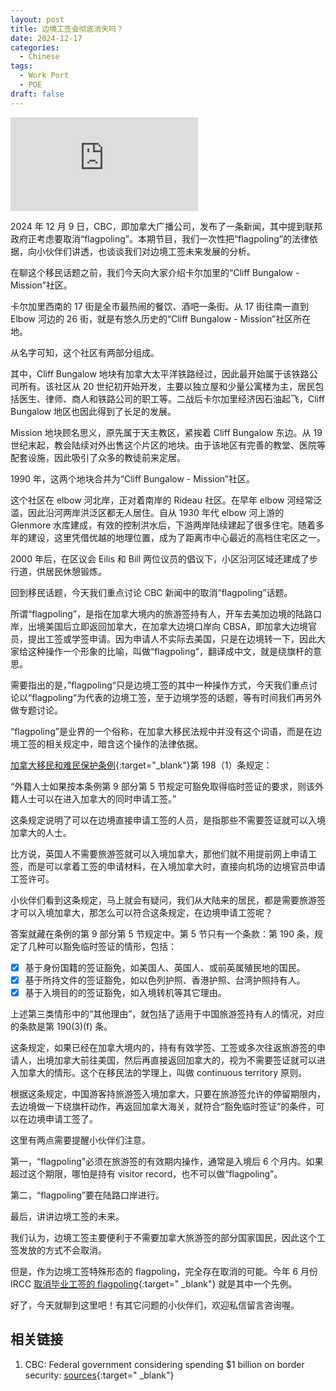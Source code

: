 ```yaml
---
layout: post
title: 边境工签会彻底消失吗？
date: 2024-12-17
categories:
  - Chinese
tags:
  - Work Port
  - POE
draft: false
---
```


<div class="videoWrapper">
<iframe src="https://www.youtube.com/embed/0AWtTYZNYnY" title="YouTube video player" frameborder="0" allow="accelerometer; autoplay; clipboard-write; encrypted-media; gyroscope; picture-in-picture" allowfullscreen></iframe>
</div>
<div style="display: flex; align-items: flex-start; justify-content: center; font-size: 14px; color: #777;"></div>

<!-- more -->

2024 年 12 月 9 日，CBC，即加拿大广播公司，发布了一条新闻，其中提到联邦政府正考虑要取消“flagpoling”。本期节目，我们一次性把“flagpoling”的法律依据，向小伙伴们讲透，也谈谈我们对边境工签未来发展的分析。

在聊这个移民话题之前，我们今天向大家介绍卡尔加里的“Cliff Bungalow - Mission”社区。

卡尔加里西南的 17 街是全市最热闹的餐饮、酒吧一条街。从 17 街往南一直到 Elbow 河边的 26 街，就是有悠久历史的“Cliff Bungalow - Mission”社区所在地。

从名字可知，这个社区有两部分组成。

其中，Cliff Bungalow 地块有加拿大太平洋铁路经过，因此最开始属于该铁路公司所有。该社区从 20 世纪初开始开发，主要以独立屋和少量公寓楼为主，居民包括医生、律师、商人和铁路公司的职工等。二战后卡尔加里经济因石油起飞，Cliff Bungalow 地区也因此得到了长足的发展。

Mission 地块顾名思义，原先属于天主教区，紧挨着 Cliff Bungalow 东边。从 19 世纪末起，教会陆续对外出售这个片区的地块。由于该地区有完善的教堂、医院等配套设施，因此吸引了众多的教徒前来定居。

1990 年，这两个地块合并为“Cliff Bungalow - Mission”社区。

这个社区在 elbow 河北岸，正对着南岸的 Rideau 社区。在早年 elbow 河经常泛滥，因此沿河两岸洪泛区都无人居住。自从 1930 年代 elbow 河上游的 Glenmore 水库建成，有效的控制洪水后，下游两岸陆续建起了很多住宅。随着多年的建设，这里凭借优越的地理位置，成为了距离市中心最近的高档住宅区之一。

2000 年后，在区议会 Eilis 和 Bill 两位议员的倡议下，小区沿河区域还建成了步行道，供居民休憩锻炼。

回到移民话题，今天我们重点讨论 CBC 新闻中的取消“flagpoling”话题。

所谓“flagpoling”，是指在加拿大境内的旅游签持有人，开车去美加边境的陆路口岸，出境美国后立即返回加拿大，在加拿大边境口岸向 CBSA，即加拿大边境官员，提出工签或学签申请。因为申请人不实际去美国，只是在边境转一下，因此大家给这种操作一个形象的比喻，叫做“flagpoling“，翻译成中文，就是绕旗杆的意思。

需要指出的是，”flagpoling“只是边境工签的其中一种操作方式，今天我们重点讨论以“flagpoling“为代表的边境工签，至于边境学签的话题，等有时间我们再另外做专题讨论。

“flagpoling”是业界的一个俗称，在加拿大移民法规中并没有这个词语，而是在边境工签的相关规定中，暗含这个操作的法律依据。

[加拿大移民和难民保护条例](https://www.canlii.org/en/ca/laws/regu/sor-2002-227/latest/sor-2002-227.html){:target="\_blank"}第 198（1）条规定：

“外籍人士如果按本条例第 9 部分第 5 节规定可豁免取得临时签证的要求，则该外籍人士可以在进入加拿大的同时申请工签。”

这条规定说明了可以在边境直接申请工签的人员，是指那些不需要签证就可以入境加拿大的人士。

比方说，英国人不需要旅游签就可以入境加拿大，那他们就不用提前网上申请工签，而是可以拿着工签的申请材料，在入境加拿大时，直接向机场的边境官员申请工签许可。

小伙伴们看到这条规定，马上就会有疑问，我们从大陆来的居民，都是需要旅游签才可以入境加拿大，那怎么可以符合这条规定，在边境申请工签呢？

答案就藏在条例的第 9 部分第 5 节规定中。第 5 节只有一个条款：第 190 条，规定了几种可以豁免临时签证的情形，包括：

- [x] 基于身份国籍的签证豁免，如美国人、英国人、或前英属殖民地的国民。
- [x] 基于所持文件的签证豁免，如以色列护照、香港护照、台湾护照持有人。
- [x] 基于入境目的的签证豁免，如入境转机等其它理由。

上述第三类情形中的“其他理由”，就包括了适用于中国旅游签持有人的情况，对应的条款是第 190(3)(f) 条。

这条规定，如果已经在加拿大境内的，持有有效学签、工签或多次往返旅游签的申请人，出境加拿大前往美国，然后再直接返回加拿大的，视为不需要签证就可以进入加拿大的情形。这个在移民法的学理上，叫做 continuous territory 原则。

<!-- (3) 如外籍人士进入加拿大仅为如下目的之一，则可以豁免取得临时签证：

(f) 离开加拿大去往美国或 St. Pierre 和 Miquelon 后，再次进入加拿大，如果：

- （i）在离开之前已经持有学签、工签或持有多次往返的旅游签，且
- （ii）在上述签证的有效期内返回加拿大。 -->

根据这条规定，中国游客持旅游签入境加拿大，只要在旅游签允许的停留期限内，去边境做一下绕旗杆动作，再返回加拿大海关，就符合“豁免临时签证”的条件，可以在边境申请工签了。

这里有两点需要提醒小伙伴们注意。

第一，“flagpoling”必须在旅游签的有效期内操作，通常是入境后 6 个月内。如果超过这个期限，哪怕是持有 visitor record，也不可以做“flagpoling”。

第二，“flagpoling”要在陆路口岸进行。

<!-- 理论上讲，申请人从美国飞回来，从加拿大机场入境，也符合第 190(3)(f)条规定。但是，这种操作成本高，案例少，机场的边境官员因缺少经验和先例，完全可以拒绝发放工签，因此从实操的角度，风险比较大，不建议操作。 -->

最后，讲讲边境工签的未来。

我们认为，边境工签主要便利于不需要加拿大旅游签的部分国家国民，因此这个工签发放的方式不会取消。

但是，作为边境工签特殊形态的 flagpoling，完全存在取消的可能。今年 6 月份 IRCC [取消毕业工签的 flagpoling](https://www.canada.ca/en/immigration-refugees-citizenship/news/2024/06/canada-improves-fairness-for-applicants-by-ending-post-graduation-work-permit-flagpoling.html){:target=" \_blank"} 就是其中一个先例。

好了，今天就聊到这里吧！有其它问题的小伙伴们，欢迎私信留言咨询喔。

## 相关链接

1. CBC: Federal government considering spending $1 billion on border security: [sources](https://www.cbc.ca/news/politics/canada-border-security-1.7405372){:target=" \_blank"}
